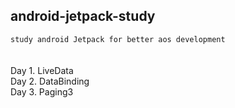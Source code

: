 ## android-jetpack-study
`study android Jetpack for better aos development` <br>
<br>
<br>
Day 1. LiveData <br>
Day 2. DataBinding <br>
Day 3. Paging3 <br>
